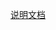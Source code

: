 [说明文档](https://wugengfeng.github.io/2022/01/25/RabbitMQ/#%E6%B6%88%E6%81%AF%E5%8F%AF%E9%9D%A0%E6%8A%95%E9%80%92)